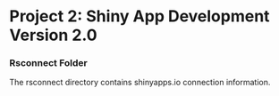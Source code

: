# Project 2: Shiny App Development Version 2.0

### Rsconnect Folder

The rsconnect directory contains shinyapps.io connection information.
